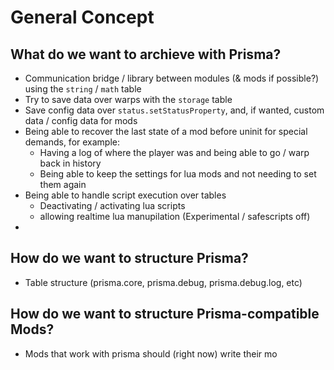 # General Concept

## What do we want to archieve with Prisma?

- Communication bridge / library between modules (& mods if possible?) using the `string` / `math` table
- Try to save data over warps with the `storage` table
- Save config data over `status.setStatusProperty`, and, if wanted, custom data / config data for mods
- Being able to recover the last state of a mod before uninit for special demands, for example:
    - Having a log of where the player was and being able to go / warp back in history
    - Being able to keep the settings for lua mods and not needing to set them again
- Being able to handle script execution over tables
    - Deactivating / activating lua scripts
    - allowing realtime lua manupilation (Experimental / safescripts off)
- 

## How do we want to structure Prisma?

- Table structure (prisma.core, prisma.debug, prisma.debug.log, etc)

## How do we want to structure Prisma-compatible Mods?

- Mods that work with prisma should (right now) write their mo